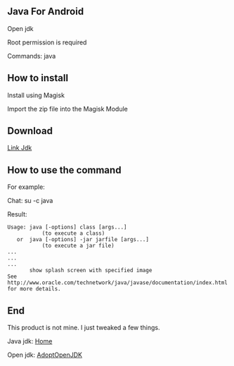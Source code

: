 ## Java For Android


Open jdk

Root permission is required

Commands: java


## How to install

Install using Magisk

Import the zip file into the Magisk Module


## Download

[Link Jdk](https://github.com/kakathic/Android-jdk/releases)


## How to use the command

For example:

Chat: su -c java

Result:

```
Usage: java [-options] class [args...]
           (to execute a class)
   or  java [-options] -jar jarfile [args...]
           (to execute a jar file)
...
...
...
       show splash screen with specified image
See http://www.oracle.com/technetwork/java/javase/documentation/index.html for more details.
```


## End

This product is not mine. I just tweaked a few things.

Java jdk: [Home](https://jdk.java.net)

Open jdk: [AdoptOpenJDK](https://github.com/AdoptOpenJDK)
